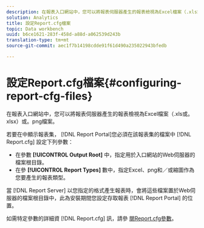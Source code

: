 ```yaml
---
description: 在報表入口網站中，您可以將報表伺服器產生的報表檢視為Excel檔案（.xls或。xlsx）或。png檔案。
solution: Analytics
title: 設定Report.cfg檔案
topic: Data workbench
uuid: b6ce1621-283f-458d-a88d-a062539d243b
translation-type: tm+mt
source-git-commit: aec1f7b14198cdde91f61d490a235022943bfedb

---
```



# 設定Report.cfg檔案{#configuring-report-cfg-files}

在報表入口網站中，您可以將報表伺服器產生的報表檢視為Excel檔案（.xls或。xlsx）或。png檔案。

若要在中顯示報表集， [!DNL Report Portal]您必須在該報表集的檔案中 [!DNL Report.cfg] 設定下列參數：

* 在參數 **[!UICONTROL Output Root]** 中，指定用於入口網站的Web伺服器的檔案根目錄。
* 在參 **[!UICONTROL Report Types]** 數中，指定Excel、png和／或縮圖作為您要產生的報表類型。

當 [!DNL Report Server] 以您指定的格式產生報表時，會將這些檔案置於Web伺服器的檔案根目錄中，此為安裝期間您設定存取報表 [!DNL Report Portal] 的位置。

如需特定參數的詳細資 [!DNL Report.cfg] 訊，請參 [閱Report.cfg參數](../../../home/c-rpt-oview/c-rpt-param-ref/c-rpt-param.md#concept-838e59d72d3f4cb29ee15f5c7eb0ceff)。
